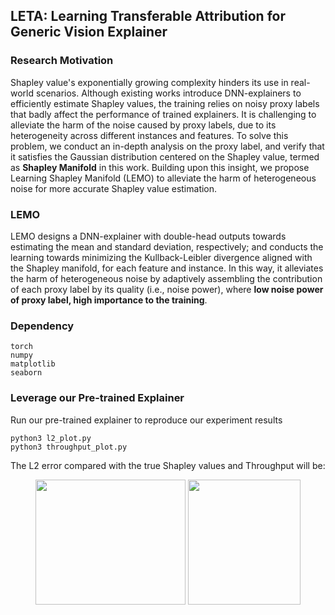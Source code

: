 ## LETA: Learning Transferable Attribution for Generic Vision Explainer

### Research Motivation

Shapley value's exponentially growing complexity hinders its use in real-world scenarios.
Although existing works introduce DNN-explainers to efficiently estimate Shapley values, the training relies on noisy proxy labels that badly affect the performance of trained explainers. 
It is challenging to alleviate the harm of the noise caused by proxy labels, due to its heterogeneity across different instances and features.
To solve this problem, we conduct an in-depth analysis on the proxy label, and verify that it satisfies the Gaussian distribution centered on the Shapley value, termed as **Shapley Manifold** in this work.
Building upon this insight, we propose Learning Shapley Manifold (LEMO) to alleviate the harm of heterogeneous noise for more accurate Shapley value estimation.
 
 
### LEMO

LEMO designs a DNN-explainer with double-head outputs towards estimating the mean and standard deviation, respectively;
and conducts the learning towards minimizing the Kullback-Leibler divergence aligned with the Shapley manifold, for each feature and instance. 
In this way, it alleviates the harm of heterogeneous noise by adaptively assembling the contribution of each proxy label by its quality (i.e., noise power), where **low noise power of proxy label, high importance to the training**.


### Dependency
````angular2html
torch 
numpy
matplotlib
seaborn
````

### Leverage our Pre-trained Explainer

Run our pre-trained explainer to reproduce our experiment results
````angular2html
python3 l2_plot.py
python3 throughput_plot.py
````

The L2 error compared with the true Shapley values and Throughput will be:
<div align=center>
<img width="240" height="200" src="https://anonymous.4open.science/r/LEMO-3604/figure/L2_vs_n_sample_adult.png">
<img width="180" height="200" src="https://anonymous.4open.science/r/LEMO-3604/figure/Throughput-adult.png">
</div>


